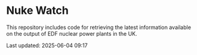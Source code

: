 # Nuke Watch

This repository includes code for retrieving the latest information available on the output of EDF nuclear power plants in the UK.

Last updated: 2025-06-04 09:17